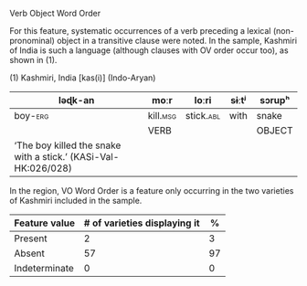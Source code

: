 Verb Object Word Order

For this feature, systematic occurrences of a verb preceding a lexical
(non-pronominal) object in a transitive clause were noted. In the
sample, Kashmiri of India is such a language (although clauses with OV
order occur too), as shown in (1).

(1) <span id="_Ref531867975" class="anchor"></span>Kashmiri, India
    \[kas(i)\] (Indo-Aryan)

| ləɖk-an                                                        | moːr                                                   | loːri                                                   | sɨːtʲ | sɔrupʰ |
|----------------------------------------------------------------|--------------------------------------------------------|---------------------------------------------------------|-------|--------|
| boy-<span style="font-variant:small-caps;">erg</span>          | kill.<span style="font-variant:small-caps;">msg</span> | stick.<span style="font-variant:small-caps;">abl</span> | with  | snake  |
|                                                                | VERB                                                   |                                                         |       | OBJECT |
| ‘The boy killed the snake with a stick.’ (KASi-Val-HK:026/028) |

In the region, VO Word Order is a feature only occurring in the two
varieties of Kashmiri included in the sample.

| Feature value | \# of varieties displaying it | %   |
|---------------|-------------------------------|-----|
| Present       | 2                             | 3   |
| Absent        | 57                            | 97  |
| Indeterminate | 0                             | 0   |


